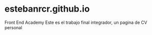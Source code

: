 # estebanrcr.github.io
Front End Academy
Este es el trabajo final integrador, un pagina de CV personal
